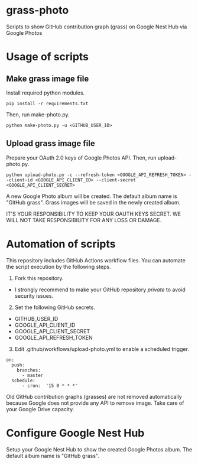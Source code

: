 # grass-photo
Scripts to show GitHub contribution graph (grass) on Google Nest Hub via Google Photos

# Usage of scripts

## Make grass image file
Install required python modules.
```
pip install -r requirements.txt
```
Then, run make-photo.py.
```
python make-photo.py -u <GITHUB_USER_ID>
```

## Upload grass image file
Prepare your OAuth 2.0 keys of Google Photos API.
Then, run upload-photo.py.
```
python upload-photo.py -c --refresh-token <GOOGLE_API_REFRESH_TOKEN> --client-id <GOOGLE_API_CLIENT_ID> --client-secret <GOOGLE_API_CLIENT_SECRET>
```

A new Google Photo album will be created. The default album name is "GitHub grass".
Grass images will be saved in the newly created album.

IT'S YOUR RESPONSIBILITY TO KEEP YOUR OAUTH KEYS SECRET.
WE WILL NOT TAKE RESPONSIBILITY FOR ANY LOSS OR DAMAGE.

# Automation of scripts

This repository includes GitHub Actions workflow files.
You can automate the script execution by the following steps.

1. Fork this repository.
  - I strongly recommend to make your GitHub repository *private* to avoid security issues.
2. Set the following GitHub secrets.
  - GITHUB_USER_ID
  - GOOGLE_API_CLIENT_ID
  - GOOGLE_API_CLIENT_SECRET
  - GOOGLE_API_REFRESH_TOKEN
3. Edit .github/workflows/upload-photo.yml to enable a scheduled trigger.

```
on:
  push:
    branches:
      - master
  schedule:
      - cron:  '15 0 * * *'
```

Old GitHub contribution graphs (grasses) are not removed automatically because Google does not provide any API to remove image.
Take care of your Google Drive capacity.

# Configure Google Nest Hub

Setup your Google Nest Hub to show the created Google Photos album.
The default album name is "GitHub grass".
